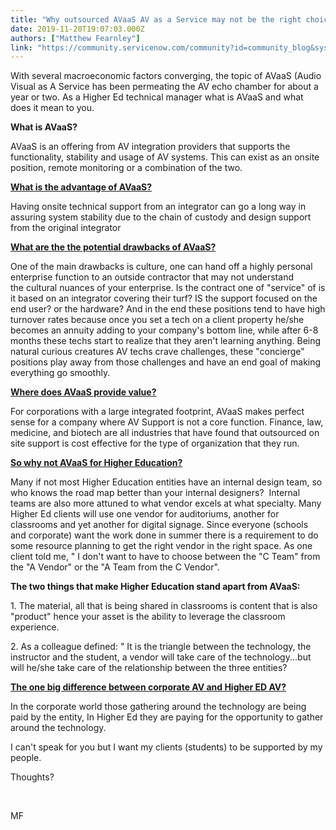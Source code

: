 ```yaml
---
title: "Why outsourced AVaaS AV as a Service may not be the right choice for Higher Education"
date: 2019-11-20T19:07:03.000Z
authors: ["Matthew Fearnley"]
link: "https://community.servicenow.com/community?id=community_blog&sys_id=af234a2c1bd900507a5933f2cd4bcb57"
---
```

<p>With several macroeconomic factors converging, the topic of AVaaS (Audio Visual as A Service has been permeating the AV echo chamber for about a year or two. As a Higher Ed technical manager what is AVaaS and what does it mean to you.</p>
<p><strong>What is AVaaS?</strong></p>
<p>AVaaS is an offering from AV integration providers that supports the functionality, stability and usage of AV systems. This can exist as an onsite position, remote monitoring or a combination of the two.</p>
<p><span style="text-decoration: underline;"><strong>What is the advantage of AVaaS?</strong></span></p>
<p>Having onsite technical support from an integrator can go a long way in assuring system stability due to the chain of custody and design support from the original integrator</p>
<p><span style="text-decoration: underline;"><strong>What are the the potential drawbacks of AVaaS?</strong></span></p>
<p>One of the main drawbacks is culture, one can hand off a highly personal enterprise function to an outside contractor that may not understand the cultural nuances of your enterprise. Is the contract one of &#34;service&#34; of is it based on an integrator covering their turf? IS the support focused on the end user? or the hardware? And in the end these positions tend to have high turnover rates because once you set a tech on a client property he/she becomes an annuity adding to your company&#39;s bottom line, while after 6-8 months these techs start to realize that they aren&#39;t learning anything. Being natural curious creatures AV techs crave challenges, these &#34;concierge&#34; positions play away from those challenges and have an end goal of making everything go smoothly.</p>
<p><span style="text-decoration: underline;"><strong>Where does AVaaS provide value?</strong></span></p>
<p>For corporations with a large integrated footprint, AVaaS makes perfect sense for a company where AV Support is not a core function. Finance, law, medicine, and biotech are all industries that have found that outsourced on site support is cost effective for the type of organization that they run.</p>
<p><span style="text-decoration: underline;"><strong>So why not AVaaS for Higher Education?</strong></span></p>
<p>Many if not most Higher Education entities have an internal design team, so who knows the road map better than your internal designers?  Internal teams are also more attuned to what vendor excels at what specialty. Many Higher Ed clients will use one vendor for auditoriums, another for classrooms and yet another for digital signage. Since everyone (schools and corporate) want the work done in summer there is a requirement to do some resource planning to get the right vendor in the right space. As one client told me, &#34; I don&#39;t want to have to choose between the &#34;C Team&#34; from the &#34;A Vendor&#34; or the &#34;A Team from the C Vendor&#34;. </p>
<p><strong>The two things that make Higher Education stand apart from AVaaS:</strong></p>
<p>1. The material, all that is being shared in classrooms is content that is also &#34;product&#34; hence your asset is the ability to leverage the classroom experience.</p>
<p>2. As a colleague defined: &#34; It is the triangle between the technology, the instructor and the student, a vendor will take care of the technology...but will he/she take care of the relationship between the three entities?</p>
<p><span style="text-decoration: underline;"><strong>The one big difference between corporate AV and Higher ED AV?</strong></span></p>
<p>In the corporate world those gathering around the technology are being paid by the entity, In Higher Ed they are paying for the opportunity to gather around the technology.</p>
<p>I can&#39;t speak for you but I want my clients (students) to be supported by my people.</p>
<p>Thoughts?</p>
<p> </p>
<p>MF</p>
<p> </p>
<p> </p>
<p> </p>
<p> </p>